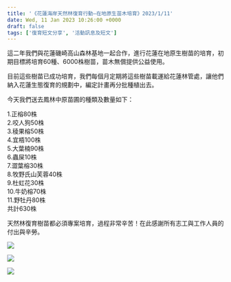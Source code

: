 ```yaml
---
title: '《花蓮海岸天然林復育行動—在地原生苗木培育》2023/1/11'
date: Wed, 11 Jan 2023 10:26:00 +0000
draft: false
tags: ['復育短文分享', '活動訊息及短文']
---
```


這二年我們與花蓮磯崎高山森林基地一起合作，進行花蓮在地原生樹苗的培育，初期目標將培育60種、6000株樹苗，苗木無償提供公益使用。

目前這些樹苗已成功培育，我們每個月定期將這些樹苗載運給花蓮林管處，讓他們納入花蓮生態復育的規劃中，編定計畫再分批種植出去。

今天我們送去鳳林中原苗圃的種類及數量如下：

1.正榕80株  
2.咬人狗50株  
3.稜果榕50株  
4.宜梧100株  
5.大葉楠90株  
6.蟲屎10株  
7.澀葉榕30株  
8.牧野氏山芙蓉40株  
9.杜虹花30株  
10.牛奶榕70株  
11.野牡丹80株  
共計630株

天然林復育樹苗都必須專案培育，過程非常辛苦！在此感謝所有志工與工作人員的付出與辛勞。

![](https://www.reforestation.tw/wp-content/uploads/2023/04/20230111-花蓮海岸天然林復育行動—在地原生苗木培育.jpg)

![](https://www.reforestation.tw/wp-content/uploads/2023/04/20230111-花蓮海岸天然林復育行動—在地原生苗木培育2.jpg)

![](https://www.reforestation.tw/wp-content/uploads/2023/04/20230111-花蓮海岸天然林復育行動—在地原生苗木培育3.jpg)